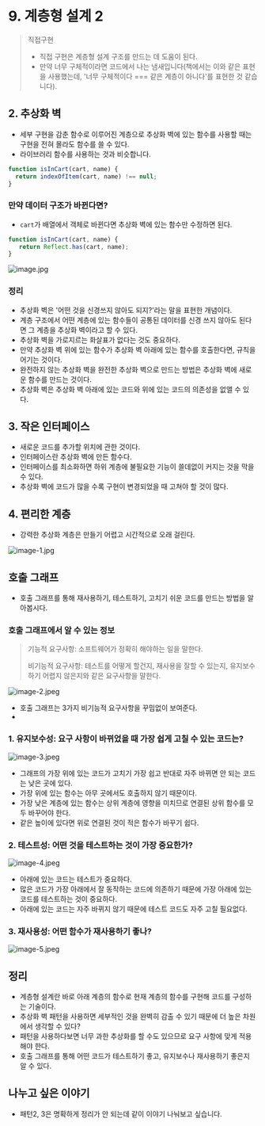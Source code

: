 # 9. 계층형 설계 2

> 직접구현
>   - 직접 구현은 계층형 설계 구조를 만드는 데 도움이 된다.
>   - 만약 너무 구체적이라면 코드에서 나는 냄새입니다(책에서는 이와 같은 표현을 사용했는데, '너무 구체적이다 === 같은 계층이 아니다'를 표현한 것 같습니다).

## 2. 추상화 벽

- 세부 구현을 감춘 함수로 이루어진 계층으로 추상화 벽에 있는 함수를 사용할 때는 구현을 전혀 몰라도 함수를 쓸 수 있다.
- 라이브러리 함수를 사용하는 것과 비슷합니다.

```js
function isInCart(cart, name) {
  return indexOfItem(cart, name) !== null;
}
```

### 만약 데이터 구조가 바뀐다면?

- `cart`가 배열에서 객체로 바뀐다면 추상화 벽에 있는 함수만 수정하면 된다.

```js
function isInCart(cart, name) {
   return Reflect.has(cart, name);
}
```

![image.jpg](image.jpg)

### 정리

- 추상화 벽은 '어떤 것을 신경쓰지 않아도 되지?'라는 말을 표현한 개념이다.
- 계층 구조에서 어떤 계층에 있는 함수들이 공통된 데이터를 신경 쓰지 않아도 된다면 그 계층을 추상화 벽이라고 할 수 있다.
- 추상화 벽을 가로지르는 화살표가 없다는 것도 중요하다.
- 만약 추상화 벽 위에 있는 함수가 추상화 벽 아래에 있는 함수를 호출한다면, 규칙을 어기는 것이다.
- 완전하지 않는 추상화 벽을 완전한 추상화 벽으로 만드는 방법은 추상화 벽에 새로운 함수를 만드는 것이다.
- 추상화 벽은 추상화 벽 아래에 있는 코드와 위에 있는 코드의 의존성을 없앨 수 있다.

## 3. 작은 인터페이스

- 새로운 코드를 추가할 위치에 관한 것이다.
- 인터페이스란 추상화 벽에 만든 함수다.
- 인터페이스를 최소화하면 하위 계층에 불필요한 기능이 쓸데없이 커지는 것을 막을 수 있다.
- 추상화 벽에 코드가 많을 수록 구현이 변경되었을 때 고쳐야 할 것이 많다.

## 4. 편리한 계층

- 강력한 추상화 계층은 만들기 어렵고 시간적으로 오래 걸린다.

![image-1.jpg](image-1.jpg)

## 호출 그래프

- 호출 그래프를 통해 재사용하기, 테스트하기, 고치기 쉬운 코드를 만드는 방법을 알아봅시다.

### 호출 그래프에서 알 수 있는 정보

> 기능적 요구사항: 소프트웨어가 정확히 해야하는 일을 말한다.
> 
> 비기능적 요구사항: 테스트를 어떻게 할건지, 재사용을 잘할 수 있는지, 유지보수하기 어렵지 않은지와 같은 요구사항을 말한다.

![image-2.jpeg](image-2.jpeg)

- 호출 그래프는 3가지 비기능적 요구사항을 꾸밈없이 보여준다.
- 
### 1. 유지보수성: 요구 사항이 바뀌었을 때 가장 쉽게 고칠 수 있는 코드는?

![image-3.jpeg](image-3.jpeg)

- 그래프의 가장 위에 있는 코드가 고치기 가장 쉽고 반대로 자주 바뀌면 안 되는 코드는 낮은 곳에 있다.
- 가장 위에 있는 함수는 아무 곳에서도 호출하지 않기 때문이다.
- 가장 낮은 계층에 있는 함수는 상위 계층에 영향을 미치므로 연결된 상위 함수를 모두 바꾸어야 한다.
- 같은 높이에 있다면 위로 연결된 것이 적은 함수가 바꾸기 쉽다.

### 2. 테스트성: 어떤 것을 테스트하는 것이 가장 중요한가?

![image-4.jpeg](image-4.jpeg)

- 아래에 있는 코드는 테스트가 중요하다.
- 많은 코드가 가장 아래에서 잘 동작하는 코드에 의존하기 때문에 가장 아래에 있는 코드를 테스트하는 것이 중요하다.
- 아래에 있는 코드는 자주 바뀌지 않기 때문에 테스트 코드도 자주 고칠 필요없다.

### 3. 재사용성: 어떤 함수가 재사용하기 좋나?

![image-5.jpeg](image-5.jpeg)

## 정리

- 계층형 설계란 바로 아래 계층의 함수로 현재 계층의 함수를 구현해 코드를 구성하는 기술이다.
- 추상화 벽 패턴을 사용하면 세부적인 것을 완벽히 감출 수 있기 때문에 더 높은 차원에서 생각할 수 있다?
- 패턴을 사용하다보면 너무 과한 추상화를 할 수도 있으므로 요구 사항에 맞게 적용해야 한다.
- 호출 그래프를 통해 어떤 코드가 테스트하기 좋고, 유지보수나 재사용하기 좋은지 알 수 있다.

## 나누고 싶은 이야기

- 패턴2, 3은 명확하게 정리가 안 되는데 같이 이야기 나눠보고 싶습니다.





